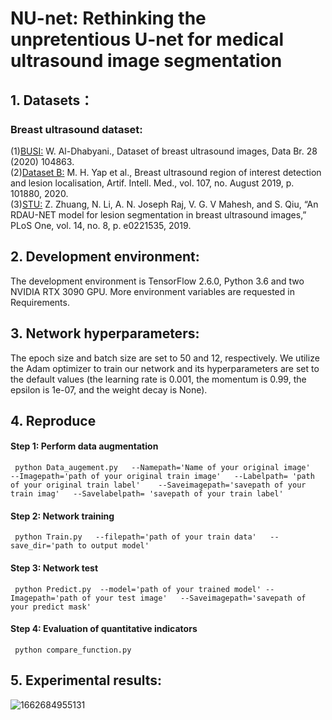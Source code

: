 #  NU-net: Rethinking the unpretentious U-net for medical ultrasound image segmentation

## 1. Datasets：
### Breast ultrasound dataset:
(1)[BUSI:](https://doi.org/10.1016/j.dib.2019.104863) W. Al-Dhabyani., Dataset of breast ultrasound images, Data Br. 28 (2020) 104863.  
(2)[Dataset B:](https://doi.org/10.1016/j.artmed.2020.101880) M. H. Yap et al., Breast ultrasound region of interest detection and lesion localisation, Artif. Intell. Med., vol. 107, no. August 2019, p. 101880, 2020.  
(3)[STU:](https://doi.org/10.1371/journal.pone.0221535) Z. Zhuang, N. Li, A. N. Joseph Raj, V. G. V Mahesh, and S. Qiu, “An RDAU-NET model for lesion segmentation in breast ultrasound images,” PLoS One, vol. 14, no. 8, p. e0221535, 2019.  

## 2. Development environment:
The development environment is TensorFlow 2.6.0, Python 3.6 and two NVIDIA RTX 3090 GPU. More environment variables are requested in Requirements.
	
## 3. Network hyperparameters:
The epoch size and batch size are set to 50 and 12, respectively. We utilize the Adam optimizer to train our network and its hyperparameters are set to the default values (the learning rate is 0.001, the momentum is 0.99, the epsilon is 1e-07, and the weight decay is None).

## 4. Reproduce
#### Step 1: Perform data augmentation
     python Data_augement.py   --Namepath='Name of your original image'   --Imagepath='path of your original train image'   --Labelpath= 'path of your original train label'    --Saveimagepath='savepath of your train imag'   --Savelabelpath= 'savepath of your train label' 

#### Step 2: Network training
     python Train.py   --filepath='path of your train data'   --save_dir='path to output model'
     
#### Step 3: Network test
     python Predict.py  --model='path of your trained model' --Imagepath='path of your test image'   --Saveimagepath='savepath of your predict mask'     
     
#### Step 4: Evaluation of quantitative indicators
     python compare_function.py    
     
## 5. Experimental results:

![1662684955131](https://user-images.githubusercontent.com/52651150/189250438-bd4178e4-b4cd-4909-b09c-51d4338dc011.png)

